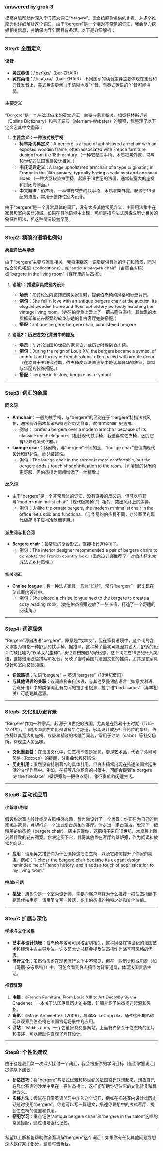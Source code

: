### answered by grok-3
很高兴能帮助你深入学习英文词汇“bergere”。我会按照你提供的步骤，从多个维度为你详细解析这个词汇。由于“bergere”是一个相对不常见的词汇，我会尽力挖掘相关信息，并确保内容全面且有条理。以下是详细解析：

---

### Step1: 全面定义

#### 读音
- **美式英语**：/ˌbɛrˈʒɛr/（ber-ZHAIR）
- **英式英语**：/ˌbɛəˈʒɛə/（bair-ZHAIR）
不同国家的读音差异主要体现在重音和元音发音上，美式英语更倾向于清晰地发“r”音，而英式英语的“r”音可能稍弱。

#### 主要定义
“Bergere”是一个从法语借来的英文词汇，主要与家具相关。根据柯林斯词典（Collins Dictionary）和韦氏词典（Merriam-Webster）的解释，我整理了以下定义及其中文翻译：

1. **主要含义：一种法式扶手椅**
   - **柯林斯词典定义**：A bergere is a type of upholstered armchair with an exposed wooden frame, often associated with French furniture design from the 18th century.（一种软垫扶手椅，木质框架外露，常与18世纪的法国家具设计相关。）
   - **韦氏词典定义**：A large upholstered armchair of a type originating in France in the 18th century, typically having a wide seat and enclosed sides.（一种大型软垫扶手椅，起源于18世纪的法国，通常有宽大的座椅和封闭的侧面。）
   - **中文翻译**：伯杰椅，一种带有软垫的扶手椅，木质框架外露，起源于18世纪的法国，常用于装饰性室内设计。

由于“bergere”是一个非常具体的词汇，没有太多其他常见含义，主要用法集中在家具和室内设计领域。如果在其他语境中出现，可能是指与法式风格或历史相关的象征性用法，但这种情况较为罕见。

---

### Step2: 精确的语境化例句

#### 典型用法与场景
由于“bergere”主要与家具相关，我将围绕这一语境提供具体的例句和场景，同时结合常见搭配（collocations），如“antique bergere chair”（古董伯杰椅）或“bergere in the living room”（客厅里的伯杰椅）。

1. **语境1：描述家具或室内设计**
   - **场景**：在讨论室内装饰或购买家具时，提到伯杰椅的风格和历史背景。
   - **例句**：She fell in love with an antique bergere chair at the auction, its elegant wooden frame and floral upholstery perfectly matching her vintage living room.（她在拍卖会上爱上了一把古董伯杰椅，其优雅的木质框架和花卉图案的软垫与她的复古客厅完美搭配。）
   - **搭配**：antique bergere, bergere chair, upholstered bergere

2. **语境2：历史或文化背景中的提及**
   - **场景**：在讨论法国18世纪的家具设计或历史时提到伯杰椅。
   - **例句**：During the reign of Louis XV, the bergere became a symbol of comfort and luxury in French salons, often paired with ornate decor.（在路易十五统治时期，伯杰椅成为法国沙龙中舒适与奢华的象征，常常与华丽的装饰搭配。）
   - **搭配**：bergere in history, bergere as a symbol

---

### Step3: 词汇的亲属

#### 同义词
- **Armchair**：一般的扶手椅，与“bergere”的区别在于“bergere”特指法式风格，通常有外露木框架和特定的历史背景，而“armchair”更通用。
  - 例句：I prefer a bergere over a modern armchair because of its classic French elegance.（相比现代扶手椅，我更喜欢伯杰椅，因为它有经典的法式优雅。）
- **Lounge chair**：休闲椅，与“bergere”不同的是，“lounge chair”更偏向现代设计和舒适性，而非装饰性。
  - 例句：The lounge chair in the corner is more comfortable, but the bergere adds a touch of sophistication to the room.（角落里的休闲椅更舒服，但伯杰椅为房间增添了一丝精致。）

#### 反义词
- 由于“bergere”是一个非常具体的词汇，没有直接的反义词，但可以将其与“modern minimalist chair”（现代极简椅子）相对，突出风格上的差异。
  - 例句：Unlike the ornate bergere, the modern minimalist chair in the office feels cold and functional.（与华丽的伯杰椅不同，办公室里的现代极简椅子显得冷酷而实用。）

#### 派生词与复合词
- **Bergere chair**：最常见的复合形式，直接指代这种椅子。
  - 例句：The interior designer recommended a pair of bergere chairs to complete the French country look.（室内设计师推荐了一对伯杰椅来完成法式乡村风格。）

#### 相关词汇
- **Chaise longue**：另一种法式家具，意为“长椅”，常与“bergere”一起出现在法式室内设计中。
  - 例句：She placed a chaise longue next to the bergere to create a cozy reading nook.（她在伯杰椅旁边放了一张长椅，打造了一个舒适的阅读角。）

---

### Step4: 词源探索

“Bergere”源自法语“bergère”，原意是“牧羊女”，但在家具语境中，这个词的含义演变为特指一种舒适的扶手椅。据推测，这种椅子最初可能因其宽大、舒适的设计而被比喻为“牧羊女的座椅”，象征着田园般的放松感。这个词汇在18世纪进入英语，直接借用法语拼写和发音，反映了当时英国对法国文化的推崇，尤其是在家具设计和室内装饰领域。

- **词源路径**：法语“bergère” → 英语“bergere”（18世纪借词）
- **与其他语言的关联**：该词直接来自法语，与其他罗曼语族语言（如意大利语、西班牙语）中的类似词汇有共同的拉丁语根源，拉丁语“berbicarius”（与羊相关）可能是其远源。

---

### Step5: 文化和历史背景

“Bergere”作为一种家具，起源于18世纪的法国，尤其是在路易十五时期（1715-1774年），当时法国贵族文化强调奢华与舒适，家具设计成为社会地位的象征。伯杰椅以其宽大的座椅、软垫和精致的木雕而闻名，常用于沙龙（salon）等社交场所，体现主人的品味。

- **文化重要性**：在法国文化中，伯杰椅不仅是家具，更是艺术品，代表了洛可可风格（Rococo）的精髓，注重曲线和装饰性。
- **历史引用**：虽然没有特别著名的具体引用，但伯杰椅常出现在描述法国宫廷生活的文学作品中。例如，在描写凡尔赛宫的书籍中，可能会提到“a bergere by the fireplace”（壁炉旁的一把伯杰椅），象征贵族的闲适生活。

---

### Step6: 互动式应用

#### 小故事/场景
假设你对室内设计或复古风格感兴趣，我为你设计了一个场景：你正在为自己的新家挑选家具，希望打造一个法式复古风格的客厅。你走进一家古董店，发现了一把精美的伯杰椅（bergere chair）。店主告诉你，这把椅子来自19世纪，木框架上雕刻着精致的花卉图案。你决定买下它，并将其放置在客厅的壁炉旁，作为阅读和放松的角落。
- **应用**：请用英文描述你为什么选择这把伯杰椅，以及它如何提升了你家的氛围。例如：“I chose the bergere chair because its elegant design reminded me of French history, and it adds a touch of sophistication to my living room.”

#### 挑战/问题
- **挑战**：想象你是一个室内设计师，需要向客户解释为什么推荐一把伯杰椅而不是现代扶手椅。请用英文写一段话，突出伯杰椅的独特之处和文化价值。

---

### Step7: 扩展与深化

#### 学术与文化关联
- **艺术与设计领域**：伯杰椅与洛可可风格密切相关，这种风格在18世纪的法国艺术和建筑中占主导地位。许多艺术史书籍会提及伯杰椅作为洛可可风格的代表。
- **流行文化**：虽然伯杰椅在现代流行文化中不常见，但在一些历史剧或电影（如《玛丽·安东尼特》）中，可能会看到伯杰椅作为背景道具，体现法国贵族生活。

#### 推荐资源
1. **书籍**：《French Furniture: From Louis XIII to Art Deco》by Sylvie Chadenet，一本关于法国家具历史的书籍，详细介绍了伯杰椅的起源和风格。
2. **电影**：《Marie Antoinette》（2006），导演Sofia Coppola，通过这部电影你可以观察到伯杰椅在法国宫廷场景中的应用。
3. **网站**：1stdibs.com，一个古董家具交易网站，上面有许多关于伯杰椅的图片和描述，可以帮助你直观了解其设计。

---

### Step8: 个性化建议

由于这是我们第一次深入探讨一个词汇，我会根据你的学习目标（全面掌握词汇）提供以下建议：
- **记忆技巧**：将“bergere”与法式优雅和18世纪的法国宫廷联想起来，想象自己在凡尔赛宫的沙龙中坐在一把伯杰椅上，这样能帮助你记住它的文化背景和具体含义。
- **实践方法**：尝试在日常英语学习中加入这个词汇，例如在描述室内设计或历史话题时使用“bergere”。你也可以写一篇短文，描述你理想中的法式客厅，提到伯杰椅的位置和作用。
- **搭配学习**：重点记住“antique bergere chair”和“bergere in the salon”这样的常见搭配，通过语境强化记忆。

---

希望以上解析能帮助你全面理解“bergere”这个词汇！如果你有任何其他问题或想深入探讨某个部分，请随时告诉我。